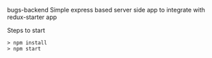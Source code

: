 bugs-backend
Simple express based server side app to integrate with redux-starter app

Steps to start

```
> npm install
> npm start
```

